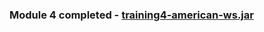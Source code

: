 ### Module 4 completed - [training4-american-ws.jar](https://github.com/PavithSudhirAP/Mulesoft-Internship-training/blob/main/Module4/training4-american-ws.jar)
